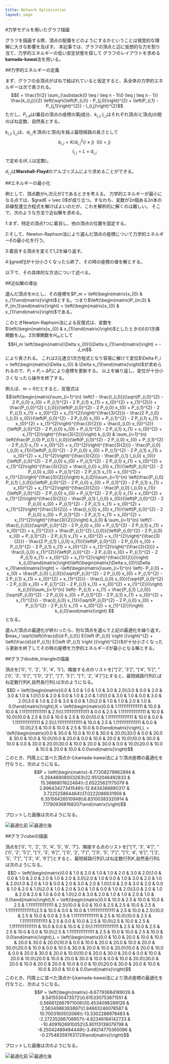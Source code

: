 ```yaml
---
title: Network Optimisation
layout: page
---
```




#力学モデルを用いたグラフ描画

グラフを描画する際、頂点の配置をどのようにするかということは視覚的な理解に大きな影響を及ぼす。
本記事では、グラフの頂点と辺に仮想的な力を割り当て、力学的エネルギーの低い安定状態を探して
グラフのレイアウトを求める**kamada-kawai**法を用いる。



##力学的エネルギーの定義

まず、グラフの全頂点がばねで結ばれていると仮定すると、系全体の力学的エネルギーは次で表される。
$$E = \frac{1}{2} \sum_{\substack{0 \leq i \leq n - 1\\0 \leq j \leq n - 1}} \frac{k_{i,j}}{2} \left(\sqrt{\left(P_{i,0} - P_{j,0}\right)^{2} + \left(P_{i,1} - P_{j,1}\right)^{2}} - l_{i,j}\right)^{2}$$
ただし、$P_{i,d}$はi番目の頂点の座標の第$j$成分、$k_{i,j},l_{i,j}$はそれぞれ頂点$i$と頂点$j$の間のばね定数、自然長とする。

$k_{i,j},l_{i,j}$は、$d_{i,j}$を頂点$i$と頂点$j$を結ぶ最短経路の長さとして
$$k_{i,j} = K / d_{i,j}^2 (i \neq j) \ \  0(i = j)$$
$$l_{i,j} = L \times d_{i,j}$$
で定める($K,L$は定数)。

$d_{i,j}$は**Warshall-Floyd**のアルゴリズムにより求めることができる。



##エネルギーの最小化

例として、頂点数がn,次元が2であるときを考える。
力学的エネルギーが最小になる点では、$gradE = \vec 0$が成り立つ。すなわち、変数が$2 n$個ある$2 n$本の非線型連立方程式を解けばよいのだが、これを解析的に解くのは難しい。
そこで、次のような方法で近似解を求める。

1:まず、特定の頂点1つに着目し、他の頂点の位置を固定する。

2:そして、Newton-Raphson法により選んだ頂点の座標について力学的エネルギー$E$の最小化を行う。

3:着目する頂点を変えて1,2を繰り返す。

4:$\|gradE\|$が十分小さくなったら終了、その時の座標の値を解とする。

以下で、その具体的な方法について述べる。

##近似解の導出

選んだ頂点をmとし、その座標を$P_m = \left(\begin{matrix}x_{0} & x_{1}\end{matrix}\right)$とする。つまり$\left(\begin{matrix}P_{m,0} & P_{m,1}\end{matrix}\right) = \left(\begin{matrix}x_{0} & x_{1}\end{matrix}\right)$である。

このときNewton-Raphson法による反復式は、変数を$\left(\begin{matrix}x_{0} & x_{1}\end{matrix}\right)$としたときのEの1次導関数を$J_m$、2次導関数を$H_m$として
$$H_m \left(\begin{matrix}\Delta x_{0}\\\Delta x_{1}\end{matrix}\right) = -J_m$$
により表される。
これは2元連立1次方程式となり容易に解けて変位$\Delta P_i = \left(\begin{matrix}\Delta x_{0} & \Delta x_{1}\end{matrix}\right)$が求められるので、$P_i = P_i + \Delta P_i$により座標を更新する。
以上を繰り返し、変位が十分小さくなったら操作を終了する。

例えば、$m=0$だとすると、反復式は
$$\left(\begin{matrix}\sum_{i=1}^{n} \left(1 - \frac{l_{i,0}}{\sqrt{P_{i,0}^{2} - 2 P_{i,0} x_{0} + P_{i,1}^{2} - 2 P_{i,1} x_{1} + x_{0}^{2} + x_{1}^{2}}} + \frac{P_{i,0}^{2} l_{i,0}}{\left(P_{i,0}^{2} - 2 P_{i,0} x_{0} + P_{i,1}^{2} - 2 P_{i,1} x_{1} + x_{0}^{2} + x_{1}^{2}\right)^{\frac{3}{2}}} - \frac{2 P_{i,0} l_{i,0} x_{0}}{\left(P_{i,0}^{2} - 2 P_{i,0} x_{0} + P_{i,1}^{2} - 2 P_{i,1} x_{1} + x_{0}^{2} + x_{1}^{2}\right)^{\frac{3}{2}}} + \frac{l_{i,0} x_{0}^{2}}{\left(P_{i,0}^{2} - 2 P_{i,0} x_{0} + P_{i,1}^{2} - 2 P_{i,1} x_{1} + x_{0}^{2} + x_{1}^{2}\right)^{\frac{3}{2}}}\right) k_{i,0} & \sum_{i=1}^{n} \left(\frac{P_{i,0} P_{i,1} l_{i,0}}{\left(P_{i,0}^{2} - 2 P_{i,0} x_{0} + P_{i,1}^{2} - 2 P_{i,1} x_{1} + x_{0}^{2} + x_{1}^{2}\right)^{\frac{3}{2}}} - \frac{P_{i,0} l_{i,0} x_{1}}{\left(P_{i,0}^{2} - 2 P_{i,0} x_{0} + P_{i,1}^{2} - 2 P_{i,1} x_{1} + x_{0}^{2} + x_{1}^{2}\right)^{\frac{3}{2}}} - \frac{P_{i,1} l_{i,0} x_{0}}{\left(P_{i,0}^{2} - 2 P_{i,0} x_{0} + P_{i,1}^{2} - 2 P_{i,1} x_{1} + x_{0}^{2} + x_{1}^{2}\right)^{\frac{3}{2}}} + \frac{l_{i,0} x_{0} x_{1}}{\left(P_{i,0}^{2} - 2 P_{i,0} x_{0} + P_{i,1}^{2} - 2 P_{i,1} x_{1} + x_{0}^{2} + x_{1}^{2}\right)^{\frac{3}{2}}}\right) k_{i,0}\\\sum_{i=1}^{n} \left(\frac{P_{i,0} P_{i,1} l_{i,0}}{\left(P_{i,0}^{2} - 2 P_{i,0} x_{0} + P_{i,1}^{2} - 2 P_{i,1} x_{1} + x_{0}^{2} + x_{1}^{2}\right)^{\frac{3}{2}}} - \frac{P_{i,0} l_{i,0} x_{1}}{\left(P_{i,0}^{2} - 2 P_{i,0} x_{0} + P_{i,1}^{2} - 2 P_{i,1} x_{1} + x_{0}^{2} + x_{1}^{2}\right)^{\frac{3}{2}}} - \frac{P_{i,1} l_{i,0} x_{0}}{\left(P_{i,0}^{2} - 2 P_{i,0} x_{0} + P_{i,1}^{2} - 2 P_{i,1} x_{1} + x_{0}^{2} + x_{1}^{2}\right)^{\frac{3}{2}}} + \frac{l_{i,0} x_{0} x_{1}}{\left(P_{i,0}^{2} - 2 P_{i,0} x_{0} + P_{i,1}^{2} - 2 P_{i,1} x_{1} + x_{0}^{2} + x_{1}^{2}\right)^{\frac{3}{2}}}\right) k_{i,0} & \sum_{i=1}^{n} \left(1 - \frac{l_{i,0}}{\sqrt{P_{i,0}^{2} - 2 P_{i,0} x_{0} + P_{i,1}^{2} - 2 P_{i,1} x_{1} + x_{0}^{2} + x_{1}^{2}}} + \frac{P_{i,1}^{2} l_{i,0}}{\left(P_{i,0}^{2} - 2 P_{i,0} x_{0} + P_{i,1}^{2} - 2 P_{i,1} x_{1} + x_{0}^{2} + x_{1}^{2}\right)^{\frac{3}{2}}} - \frac{2 P_{i,1} l_{i,0} x_{1}}{\left(P_{i,0}^{2} - 2 P_{i,0} x_{0} + P_{i,1}^{2} - 2 P_{i,1} x_{1} + x_{0}^{2} + x_{1}^{2}\right)^{\frac{3}{2}}} + \frac{l_{i,0} x_{1}^{2}}{\left(P_{i,0}^{2} - 2 P_{i,0} x_{0} + P_{i,1}^{2} - 2 P_{i,1} x_{1} + x_{0}^{2} + x_{1}^{2}\right)^{\frac{3}{2}}}\right) k_{i,0}\end{matrix}\right)\left(\begin{matrix}\Delta x_{0}\\\Delta x_{1}\end{matrix}\right) = -\left(\begin{matrix}\sum_{i=1}^{n} \left(- P_{i,0} + x_{0} + \frac{P_{i,0} l_{i,0}}{\sqrt{P_{i,0}^{2} - 2 P_{i,0} x_{0} + P_{i,1}^{2} - 2 P_{i,1} x_{1} + x_{0}^{2} + x_{1}^{2}}} - \frac{l_{i,0} x_{0}}{\sqrt{P_{i,0}^{2} - 2 P_{i,0} x_{0} + P_{i,1}^{2} - 2 P_{i,1} x_{1} + x_{0}^{2} + x_{1}^{2}}}\right) k_{i,0}\\\sum_{i=1}^{n} \left(- P_{i,1} + x_{1} + \frac{P_{i,1} l_{i,0}}{\sqrt{P_{i,0}^{2} - 2 P_{i,0} x_{0} + P_{i,1}^{2} - 2 P_{i,1} x_{1} + x_{0}^{2} + x_{1}^{2}}} - \frac{l_{i,0} x_{1}}{\sqrt{P_{i,0}^{2} - 2 P_{i,0} x_{0} + P_{i,1}^{2} - 2 P_{i,1} x_{1} + x_{0}^{2} + x_{1}^{2}}}\right) k_{i,0}\end{matrix}\right) $$
となる。

選んだ頂点の最適化が終わったら、別な頂点を選んで上記の最適化を繰り返す。
$max_i \sqrt{\left(\frac{d}{d P_{i,0}} E{\left (P_{i,0} \right )}\right)^{2} + \left(\frac{d}{d P_{i,1}} E{\left (P_{i,1} \right )}\right)^{2}}$が十分小さくなったら更新を終了してその時の座標を力学的エネルギー$E$が最小となる解とする。



##グラフdouble_triangleの描画

頂点を['0', '1', '2', '3', '4', '5']、隣接する点のリストを["['2', '3']", "['4', '5']", "['0', '3', '5']", "['0', '2']", "['1', '5']", "['1', '2', '4']"]とすると、最短経路行列$D$,ばね定数行列$K$,自然長行列$L$は次のようになる。
$$D = \left(\begin{matrix}0.0 & 3.0 & 1.0 & 1.0 & 3.0 & 2.0\\3.0 & 0.0 & 2.0 & 3.0 & 1.0 & 1.0\\1.0 & 2.0 & 0.0 & 1.0 & 2.0 & 1.0\\1.0 & 3.0 & 1.0 & 0.0 & 3.0 & 2.0\\3.0 & 1.0 & 2.0 & 3.0 & 0.0 & 1.0\\2.0 & 1.0 & 1.0 & 2.0 & 1.0 & 0.0\end{matrix}\right),K = \left(\begin{matrix}0.0 & 1.11111111111111 & 10.0 & 10.0 & 1.11111111111111 & 2.5\\1.11111111111111 & 0.0 & 2.5 & 1.11111111111111 & 10.0 & 10.0\\10.0 & 2.5 & 0.0 & 10.0 & 2.5 & 10.0\\10.0 & 1.11111111111111 & 10.0 & 0.0 & 1.11111111111111 & 2.5\\1.11111111111111 & 10.0 & 2.5 & 1.11111111111111 & 0.0 & 10.0\\2.5 & 10.0 & 10.0 & 2.5 & 10.0 & 0.0\end{matrix}\right),L = \left(\begin{matrix}0.0 & 30.0 & 10.0 & 10.0 & 30.0 & 20.0\\30.0 & 0.0 & 20.0 & 30.0 & 10.0 & 10.0\\10.0 & 20.0 & 0.0 & 10.0 & 20.0 & 10.0\\10.0 & 30.0 & 10.0 & 0.0 & 30.0 & 20.0\\30.0 & 10.0 & 20.0 & 30.0 & 0.0 & 10.0\\20.0 & 10.0 & 10.0 & 20.0 & 10.0 & 0.0\end{matrix}\right)$$
このとき、円周上に並べた頂点からkamada-kawai法により頂点座標の最適化を行なうと、次のようになる。
$$P = \left(\begin{matrix}-8.77208279962894 & -5.29446908003263\\12.9512046492833 & 15.3686801822484\\-2.65225621175079 & 2.89643427341546\\-12.8434386880317 & 3.722525864464\\17.0222086631959 & 6.35156426510948\\6.83100383320914 & 7.17809368168207\end{matrix}\right)$$

プロットした画像は次のようになる。

![最適化前](pics/double_triangle_before.png)
![最適化後](pics/double_triangle_after.png)




##グラフcubeの描画

頂点を['0', '1', '2', '3', '4', '5', '6', '7']、隣接する点のリストを["['1', '3', '4']", "['0', '2', '5']", "['1', '3', '6']", "['0', '2', '7']", "['0', '5', '7']", "['1', '4', '6']", "['2', '5', '7']", "['3', '4', '6']"]とすると、最短経路行列$D$,ばね定数行列$K$,自然長行列$L$は次のようになる。
$$D = \left(\begin{matrix}0.0 & 1.0 & 2.0 & 1.0 & 1.0 & 2.0 & 3.0 & 2.0\\1.0 & 0.0 & 1.0 & 2.0 & 2.0 & 1.0 & 2.0 & 3.0\\2.0 & 1.0 & 0.0 & 1.0 & 3.0 & 2.0 & 1.0 & 2.0\\1.0 & 2.0 & 1.0 & 0.0 & 2.0 & 3.0 & 2.0 & 1.0\\1.0 & 2.0 & 3.0 & 2.0 & 0.0 & 1.0 & 2.0 & 1.0\\2.0 & 1.0 & 2.0 & 3.0 & 1.0 & 0.0 & 1.0 & 2.0\\3.0 & 2.0 & 1.0 & 2.0 & 2.0 & 1.0 & 0.0 & 1.0\\2.0 & 3.0 & 2.0 & 1.0 & 1.0 & 2.0 & 1.0 & 0.0\end{matrix}\right),K = \left(\begin{matrix}0.0 & 10.0 & 2.5 & 10.0 & 10.0 & 2.5 & 1.11111111111111 & 2.5\\10.0 & 0.0 & 10.0 & 2.5 & 2.5 & 10.0 & 2.5 & 1.11111111111111\\2.5 & 10.0 & 0.0 & 10.0 & 1.11111111111111 & 2.5 & 10.0 & 2.5\\10.0 & 2.5 & 10.0 & 0.0 & 2.5 & 1.11111111111111 & 2.5 & 10.0\\10.0 & 2.5 & 1.11111111111111 & 2.5 & 0.0 & 10.0 & 2.5 & 10.0\\2.5 & 10.0 & 2.5 & 1.11111111111111 & 10.0 & 0.0 & 10.0 & 2.5\\1.11111111111111 & 2.5 & 10.0 & 2.5 & 2.5 & 10.0 & 0.0 & 10.0\\2.5 & 1.11111111111111 & 2.5 & 10.0 & 10.0 & 2.5 & 10.0 & 0.0\end{matrix}\right),L = \left(\begin{matrix}0.0 & 10.0 & 20.0 & 10.0 & 10.0 & 20.0 & 30.0 & 20.0\\10.0 & 0.0 & 10.0 & 20.0 & 20.0 & 10.0 & 20.0 & 30.0\\20.0 & 10.0 & 0.0 & 10.0 & 30.0 & 20.0 & 10.0 & 20.0\\10.0 & 20.0 & 10.0 & 0.0 & 20.0 & 30.0 & 20.0 & 10.0\\10.0 & 20.0 & 30.0 & 20.0 & 0.0 & 10.0 & 20.0 & 10.0\\20.0 & 10.0 & 20.0 & 30.0 & 10.0 & 0.0 & 10.0 & 20.0\\30.0 & 20.0 & 10.0 & 20.0 & 20.0 & 10.0 & 0.0 & 10.0\\20.0 & 30.0 & 20.0 & 10.0 & 10.0 & 20.0 & 10.0 & 0.0\end{matrix}\right)$$
このとき、円周上に並べた頂点からkamada-kawai法により頂点座標の最適化を行なうと、次のようになる。
$$P = \left(\begin{matrix}-8.67793684189026 & 8.5415530473572\\0.615330753871551 & 0.566612667971006\\10.4534098289126 & 2.5634986383897\\1.94663246078587 & 10.7003160502066\\-13.3302288978483 & -2.27235286708957\\-4.82346184142733 & -10.4091926910052\\5.80113139079798 & -8.25042489484449\\-3.49214770365096 & -0.275483597631729\end{matrix}\right)$$

プロットした画像は次のようになる。

![最適化前](pics/cube_before.png)
![最適化後](pics/cube_after.png)



